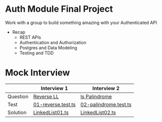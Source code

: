 # Auth Module Final Project

Work with a group to build something amazing with your Authenticated API

- Recap
  - REST APIs
  - Authentication and Authorization
  - Postgres and Data Modeling
  - Testing and TDD

# Mock Interview

|          | Interview 1                 | Interview 2                    |
| -------- | --------------------------- | ------------------------------ |
| Question | [Reverse LL][q1]            | [Is Palindrome][q2]            |
| Test     | [01-reverse.test.ts][test1] | [02-palindrome.test.ts][test2] |
| Solution | [LinkedList01.ts][ll1]      | [LinkedList02.ts][ll2]         |

[q1]: https://github.com/codefellows/common_curriculum/blob/main/data_structures_and_algorithms/Code_401/class-09/interview-01.md
[q2]: https://github.com/codefellows/common_curriculum/blob/main/data_structures_and_algorithms/Code_401/class-09/interview-02.md
[test1]: https://github.com/codefellows/common_curriculum/blob/54eaa9afb405b81f97790eaa28fa86289b76c4d2/data_structures_and_algorithms/Code_401/class-09/_solutions/typescript/src/01-reverse.test.ts
[test2]: https://github.com/codefellows/common_curriculum/blob/54eaa9afb405b81f97790eaa28fa86289b76c4d2/data_structures_and_algorithms/Code_401/class-09/_solutions/typescript/src/02-palindrome.test.ts
[ll1]: https://github.com/codefellows/common_curriculum/blob/54eaa9afb405b81f97790eaa28fa86289b76c4d2/data_structures_and_algorithms/Code_401/class-09/_solutions/typescript/src/LinkedList01.ts
[ll2]: https://github.com/codefellows/common_curriculum/blob/54eaa9afb405b81f97790eaa28fa86289b76c4d2/data_structures_and_algorithms/Code_401/class-09/_solutions/typescript/src/LinkedList02.ts
